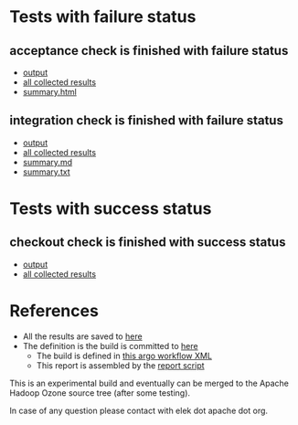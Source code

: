 # Tests with failure status

## acceptance check is finished with failure status

   * [output](https://raw.githubusercontent.com/elek/ozone-ci-03/master/pr/pr-hdds-2488-master-t9msq/acceptance/output.log)
   * [all collected results](https://github.com/elek/ozone-ci-03/tree/master/pr/pr-hdds-2488-master-t9msq/acceptance)
   * [summary.html](https://elek.github.io/ozone-ci-03/pr/pr-hdds-2488-master-t9msq/acceptance/summary.html)


## integration check is finished with failure status

   * [output](https://raw.githubusercontent.com/elek/ozone-ci-03/master/pr/pr-hdds-2488-master-t9msq/integration/output.log)
   * [all collected results](https://github.com/elek/ozone-ci-03/tree/master/pr/pr-hdds-2488-master-t9msq/integration)
   * [summary.md](https://github.com/elek/ozone-ci-03/tree/master/pr/pr-hdds-2488-master-t9msq/integration/summary.md)
   * [summary.txt](https://github.com/elek/ozone-ci-03/tree/master/pr/pr-hdds-2488-master-t9msq/integration/summary.txt)



# Tests with success status

## checkout check is finished with success status

   * [output](https://raw.githubusercontent.com/elek/ozone-ci-03/master/pr/pr-hdds-2488-master-t9msq/checkout/output.log)
   * [all collected results](https://github.com/elek/ozone-ci-03/tree/master/pr/pr-hdds-2488-master-t9msq/checkout)




# References

 * All the results are saved to [here](https://github.com/elek/ozone-ci-03/tree/master/pr/pr-hdds-2488-master-t9msq/)
 * The definition is the build is committed to [here](https://github.com/elek/argo-ozone)
    * The build is defined in [this argo workflow XML](https://github.com/elek/argo-ozone/blob/master/ozone-build.yaml)
    * This report is assembled by the [report script](https://github.com/elek/argo-ozone/blob/master/scripts/report.sh)

This is an experimental build and eventually can be merged to the Apache Hadoop Ozone source tree (after some testing).

In case of any question please contact with elek dot apache dot org.
